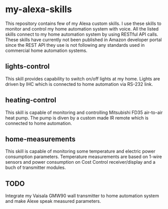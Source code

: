 # my-alexa-skills
This repository contains few of my Alexa custom skills. I use these skills to monitor and control my home automation system with voice. All the listed skills connect to my home automation system by using RESTful API calls. These skills have currently not been published in Amazon developer portal since the REST API they use is not following any standards used in commercial home automation systems.

## lights-control
This skill provides capability to switch on/off lights at my home. Lights are driven by IHC which is connected to home automation via RS-232 link.

## heating-control
This skill is capable of monitoring and controlling Mitsubishi FD35 air-to-air heat pump. The pump is diven by a custom made IR remote which is connected to home automation.

## home-measurements
This skill is capable of monitoring some temperature and electric power consumption parameters. Temperature measurements are based on 1-wire sensors and power consumption on Cost Control receiver/display and a buch of transmitter modules.

## TODO
Integrate my Vaisala GMW90 wall transmitter to home automation system and make Alexe speak measured parameters.
